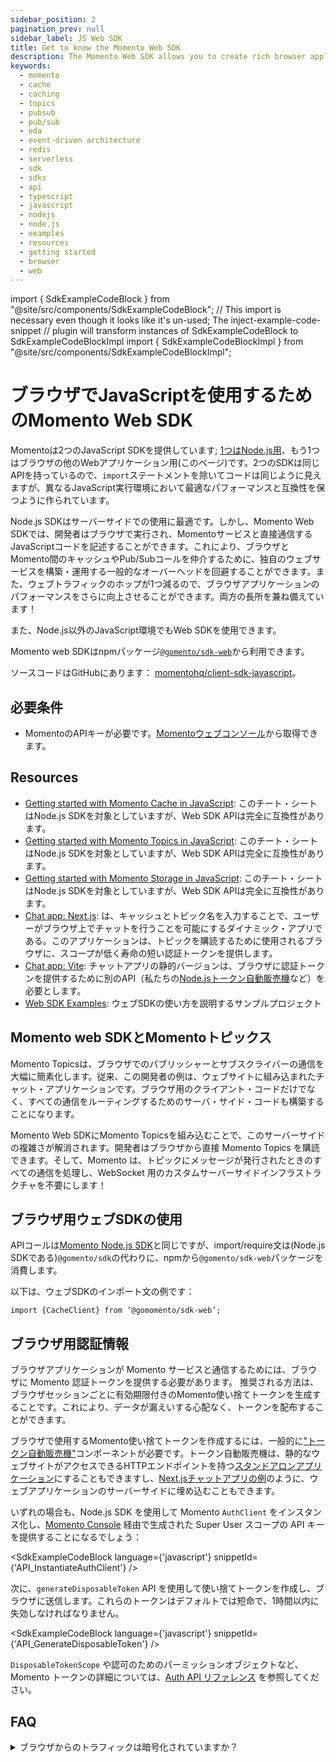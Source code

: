 ```yaml
---
sidebar_position: 2
pagination_prev: null
sidebar_label: JS Web SDK
title: Get to know the Momento Web SDK
description: The Momento Web SDK allows you to create rich browser applications in TypeScript or JavaScript, and take advantage of caching and pub-sub features without the need for server-side infrastructure. Find resources and examples here!
keywords:
  - momento
  - cache
  - caching
  - topics
  - pubsub
  - pub/sub
  - eda
  - event-driven architecture
  - redis
  - serverless
  - sdk
  - sdks
  - api
  - typescript
  - javascript
  - nodejs
  - node.js
  - examples
  - resources
  - getting started
  - browser
  - web
---
```


import { SdkExampleCodeBlock } from "@site/src/components/SdkExampleCodeBlock";
// This import is necessary even though it looks like it's un-used; The inject-example-code-snippet
// plugin will transform instances of SdkExampleCodeBlock to SdkExampleCodeBlockImpl
import { SdkExampleCodeBlockImpl } from "@site/src/components/SdkExampleCodeBlockImpl";

# ブラウザでJavaScriptを使用するためのMomento Web SDK

Momentoは2つのJavaScript SDKを提供しています; [1つはNode.js用](/sdks/nodejs)、もう1つはブラウザの他のWebアプリケーション用(このページ)です。2つのSDKは同じAPIを持っているので、`import`ステートメントを除いてコードは同じように見えますが、異なるJavaScript実行環境において最適なパフォーマンスと互換性を保つように作られています。

Node.js SDKはサーバーサイドでの使用に最適です。しかし、Momento Web SDKでは、開発者はブラウザで実行され、Momentoサービスと直接通信するJavaScriptコードを記述することができます。これにより、ブラウザとMomento間のキャッシュやPub/Subコールを仲介するために、独自のウェブサービスを構築・運用する一般的なオーバーヘッドを回避することができます。また、ウェブトラフィックのホップが1つ減るので、ブラウザアプリケーションのパフォーマンスをさらに向上させることができます。両方の長所を兼ね備えています！

また、Node.js以外のJavaScript環境でもWeb SDKを使用できます。

Momento web SDKはnpmパッケージ[`@gomento/sdk-web`](https://www.npmjs.com/package/@gomento/sdk-web)から利用できます。

ソースコードはGitHubにあります： [momentohq/client-sdk-javascript](https://github.com/momentohq/client-sdk-javascript)。

## 必要条件

- MomentoのAPIキーが必要です。[Momentoウェブコンソール](https://console.gomomento.com/)から取得できます。

## Resources

- [Getting started with Momento Cache in JavaScript](/sdks/nodejs/cache.mdx): このチート・シートはNode.js SDKを対象としていますが、Web SDK APIは完全に互換性があります。
- [Getting started with Momento Topics in JavaScript](/sdks/nodejs/topics.mdx): このチート・シートはNode.js SDKを対象としていますが、Web SDK APIは完全に互換性があります。
- [Getting started with Momento Storage in JavaScript](/sdks/nodejs/storage.mdx): このチート・シートはNode.js SDKを対象としていますが、Web SDK APIは完全に互換性があります。
- [Chat app: Next.js](https://github.com/momentohq/client-sdk-javascript/tree/main/examples/web/nextjs-chat): は、キャッシュとトピック名を入力することで、ユーザーがブラウザ上でチャットを行うことを可能にするダイナミック・アプリである。このアプリケーションは、トピックを購読するために使用されるブラウザに、スコープが低く寿命の短い認証トークンを提供します。
- [Chat app: Vite](https://github.com/momentohq/client-sdk-javascript/tree/main/examples/web/vite-chat-app): チャットアプリの静的バージョンは、ブラウザに認証トークンを提供するために別のAPI（私たちの[Node.jsトークン自動販売機](https://github.com/momentohq/client-sdk-javascript/tree/main/examples/nodejs/token-vending-machine)など）を必要とします。
- [Web SDK Examples](https://github.com/momentohq/client-sdk-javascript/blob/main/examples/web/README.md): ウェブSDKの使い方を説明するサンプルプロジェクト

## Momento web SDKとMomentoトピックス

Momento Topicsは、ブラウザでのパブリッシャーとサブスクライバーの通信を大幅に簡素化します。従来、この開発者の例は、ウェブサイトに組み込まれたチャット・アプリケーションです。ブラウザ用のクライアント・コードだけでなく、すべての通信をルーティングするためのサーバ・サイド・コードも構築することになります。

Momento Web SDKにMomento Topicsを組み込むことで、このサーバーサイドの複雑さが解消されます。開発者はブラウザから直接 Momento Topics を購読できます。そして、Momento は、トピックにメッセージが発行されたときのすべての通信を処理し、WebSocket 用のカスタムサーバーサイドインフラストラクチャを不要にします！

## ブラウザ用ウェブSDKの使用

APIコールは[Momento Node.js SDK](/sdks/nodejs/cache.mdx)と同じですが、import/require文は(Node.js SDKである)`@gomento/sdk`の代わりに、npmから`@gomento/sdk-web`パッケージを消費します。

以下は、ウェブSDKのインポート文の例です：

`import {CacheClient} from ‘@gomomento/sdk-web’;`

## ブラウザ用認証情報

ブラウザアプリケーションが Momento サービスと通信するためには、ブラウザに Momento 認証トークンを提供する必要があります。
推奨される方法は、ブラウザセッションごとに有効期限付きのMomento使い捨てトークンを生成することです。これにより、データが漏えいする心配なく、トークンを配布することができます。

ブラウザで使用するMomento使い捨てトークンを作成するには、一般的に["トークン自動販売機"](https://www.gomomento.com/blog/introducing-the-momento-token-vending-machine)コンポーネントが必要です。トークン自動販売機は、静的なウェブサイトがアクセスできるHTTPエンドポイントを持つ[スタンドアロンアプリケーション](https://github.com/momentohq/client-sdk-javascript/tree/main/examples/nodejs/token-vending-machine)にすることもできますし、[Next.jsチャットアプリの例](https://github.com/momentohq/client-sdk-javascript/blob/main/examples/web/nextjs-chat/README.md)のように、ウェブアプリケーションのサーバーサイドに埋め込むこともできます。

いずれの場合も、Node.js SDK を使用して Momento `AuthClient` をインスタンス化し、[Momento Console](https://console.gomomento.com/) 経由で生成された Super User スコープの API キーを提供することになるでしょう：

<SdkExampleCodeBlock language={'javascript'} snippetId={'API_InstantiateAuthClient'} />

次に、`generateDisposableToken` API を使用して使い捨てトークンを作成し、ブラウザに送信します。これらのトークンはデフォルトでは短命で、1時間以内に失効しなければなりません。

<SdkExampleCodeBlock language={'javascript'} snippetId={'API_GenerateDisposableToken'} />

`DisposableTokenScope` や認可のためのパーミッションオブジェクトなど、Momento トークンの詳細については、[Auth API リファレンス](/cache/develop/api-reference/auth.md#generatedisposabletoken-api) を参照してください。

## FAQ

<details>
  <summary>ブラウザからのトラフィックは暗号化されていますか？</summary>
Momentoサービスのすべてのトラフィックと同様に、Web SDKはワイヤ上で完全に暗号化されています。さらに、SDKはTLS 1.2+暗号化を使用しています。
</details>
